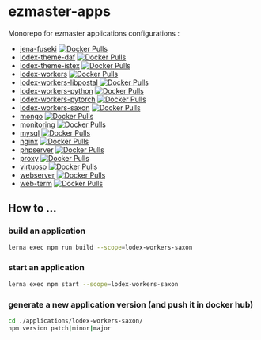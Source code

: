 # ezmaster-apps

Monorepo for ezmaster applications configurations :

- [jena-fuseki](./jena-fuseki/) [![Docker Pulls](https://img.shields.io/docker/pulls/inistcnrs/jena-fuseki.svg)](https://registry.hub.docker.com/u/inistcnrs/jena-fuseki/)
- [lodex-theme-daf](./lodex-theme-daf/) [![Docker Pulls](https://img.shields.io/docker/pulls/inistcnrs/lodex-theme-daf.svg)](https://registry.hub.docker.com/u/inistcnrs/lodex-theme-daf/)
- [lodex-theme-istex](./lodex-theme-istex/) [![Docker Pulls](https://img.shields.io/docker/pulls/inistcnrs/lodex-theme-istex.svg)](https://registry.hub.docker.com/u/inistcnrs/lodex-theme-istex/)
- [lodex-workers](./lodex-workers/) [![Docker Pulls](https://img.shields.io/docker/pulls/inistcnrs/lodex-workers.svg)](https://registry.hub.docker.com/u/inistcnrs/lodex-workers/)
- [lodex-workers-libpostal](./lodex-workers-libpostal/) [![Docker Pulls](https://img.shields.io/docker/pulls/inistcnrs/lodex-workers-libpostal.svg)](https://registry.hub.docker.com/u/inistcnrs/lodex-workers-libpostal/)
- [lodex-workers-python](./lodex-workers-python/) [![Docker Pulls](https://img.shields.io/docker/pulls/inistcnrs/lodex-workers-python.svg)](https://registry.hub.docker.com/u/inistcnrs/lodex-workers-python/)
- [lodex-workers-pytorch](./lodex-workers-pytorch/) [![Docker Pulls](https://img.shields.io/docker/pulls/inistcnrs/lodex-workers-pytorch.svg)](https://registry.hub.docker.com/u/inistcnrs/lodex-workers-pytorch/)
- [lodex-workers-saxon](./lodex-workers-saxon/) [![Docker Pulls](https://img.shields.io/docker/pulls/inistcnrs/lodex-workers-saxon.svg)](https://registry.hub.docker.com/u/inistcnrs/lodex-workers-saxon/)
- [mongo](./mongo/) [![Docker Pulls](https://img.shields.io/docker/pulls/inistcnrs/ezmaster-mongo.svg)](https://registry.hub.docker.com/u/inistcnrs/ezmaster-mongo/)
- [monitoring](./monitoring/) [![Docker Pulls](https://img.shields.io/docker/pulls/inistcnrs/ezmaster-monitoring.svg)](https://registry.hub.docker.com/u/inistcnrs/ezmaster-monitoring/)
- [mysql](./mysql/) [![Docker Pulls](https://img.shields.io/docker/pulls/inistcnrs/ezmaster-mysql.svg)](https://registry.hub.docker.com/u/inistcnrs/ezmaster-mysql/)
- [nginx](./nginx/) [![Docker Pulls](https://img.shields.io/docker/pulls/inistcnrs/ezmaster-nginx.svg)](https://registry.hub.docker.com/u/inistcnrs/ezmaster-nginx/)
- [phpserver](./phpserver/) [![Docker Pulls](https://img.shields.io/docker/pulls/inistcnrs/ezmaster-phpserver.svg)](https://registry.hub.docker.com/u/inistcnrs/ezmaster-phpserver/)
- [proxy](./proxy/) [![Docker Pulls](https://img.shields.io/docker/pulls/inistcnrs/ezmaster-proxy.svg)](https://registry.hub.docker.com/u/inistcnrs/ezmaster-proxy/)
- [virtuoso](./virtuoso/) [![Docker Pulls](https://img.shields.io/docker/pulls/inistcnrs/ezmaster-virtuoso.svg)](https://registry.hub.docker.com/u/inistcnrs/ezmaster-virtuoso/)
- [webserver](./webserver/) [![Docker Pulls](https://img.shields.io/docker/pulls/inistcnrs/ezmaster-webserver.svg)](https://registry.hub.docker.com/u/inistcnrs/ezmaster-webserver/)
- [web-term](./web-term/) [![Docker Pulls](https://img.shields.io/docker/pulls/inistcnrs/ezmaster-web-term.svg)](https://registry.hub.docker.com/u/inistcnrs/ezmaster-web-term/)


## How to ...

### build an application

```bash
lerna exec npm run build --scope=lodex-workers-saxon
```

### start an application

```bash
lerna exec npm start --scope=lodex-workers-saxon
```

### generate a new application version (and push it in docker hub)

```bash
cd ./applications/lodex-workers-saxon/
npm version patch|minor|major

```
